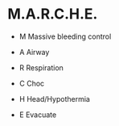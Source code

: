# M.A.R.C.H.E.

- M Massive bleeding control

- A Airway

- R Respiration

- C Choc

- H Head/Hypothermia

- E Evacuate

